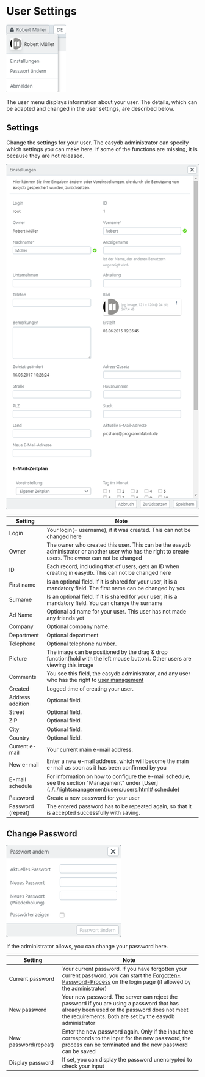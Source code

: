 # User Settings

![User Menu](user_menu.png)

The user menu displays information about your user. The details, which can be adapted and changed in the user settings, are described below.

## Settings

Change the settings for your user. The easydb administrator can specify which settings you can make here. If some of the functions are missing, it is because they are not released.

![User Settings](user_prefs.png)

| Setting | Note |
|--|--|
| Login | Your login(= username), if it was created. This can not be changed here|
| Owner | The owner who created this user. This can be the easydb administrator or another user who has the right to create users. The owner can not be changed|
| ID | Each record, including that of users, gets an ID when creating in easydb. This can not be changed here|
| First name | Is an optional field. If it is shared for your user, it is a mandatory field. The first name can be changed by you|
| Surname | Is an optional field. If it is shared for your user, it is a mandatory field. You can change the surname|
| Ad Name | Optional ad name for your user. This user has not made any friends yet|
| Company | Optional company name. |
| Department | Optional department|
| Telephone | Optional telephone number. |
| Picture | The image can be positioned by the drag & drop function(hold with the left mouse button). Other users are viewing this image|
| Comments | You see this field, the easydb administrator, and any user who has the right to [user management](../../rightsmanagement/users/users.html)|
| Created | Logged time of creating your user. |
| Address addition | Optional field. |
| Street | Optional field. |
| ZIP | Optional field. |
| City | Optional field. |
| Country | Optional field. |
| Current e-mail | Your current main e-mail address. |
|New e-mail | Enter a new e-mail address, which will become the main e-mail as soon as it has been confirmed by you|
| E-mail schedule | For information on how to configure the e-mail schedule, see the section "Management" under [User](../../rightsmanagement/users/users.html# schedule)|
|Password| Create a new password for your user|
| Password (repeat) | The entered password has to be repeated again, so that it is accepted successfully with saving. |

## Change Password


![Change Password](user_pw.png)


If the administrator allows, you can change your password here.

| Setting | Note |
|--|--|
| Current password | Your current password. If you have forgotten your current password, you can start the [Forgotten-Password-Process](../../userprefs/loginscreen/loginscreen.html) on the login page (if allowed by the administrator)
| New password | Your new password. The server can reject the password if you are using a password that has already been used or the password does not meet the requirements. Both are set by the easydb administrator
| New password(repeat) | Enter the new password again. Only if the input here corresponds to the input for the new password, the process can be terminated and the new password can be saved
| Display password | If set, you can display the password unencrypted to check your input